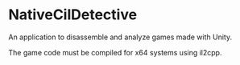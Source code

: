 # NativeCilDetective

An application to disassemble and analyze games made with Unity.

The game code must be compiled for x64 systems using il2cpp.

